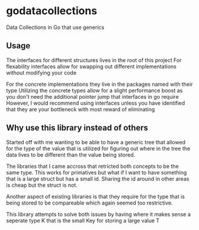 # godatacollections
Data Collections in Go that use generics

## Usage

The interfaces for different structures lives in the root of this project
For flexability interfaces allow for swapping out different implementations without modifying your code

For the concrete implementations they live in the packages named with their type
Utilizing the concrete types allow for a slight performance boost as you don't need the
additional pointer jump that interfaces in go require
However, I would recommend using interfaces unless you have identified that they are your bottleneck with most reward of eliminating

## Why use this library instead of others

Started off with me wanting to be able to have a generic tree that allowed for the type of the value that is
utilized for figuring out where in the tree the data lives to be different than the value being stored. 

The libraries that I came accross that retricted both concepts to be the same type. This works for primatives but what if
I want to have something that is a large struct but has a small id. Sharing the id around in other areas is cheap but the struct is not.

Another aspect of existing libraries is that they require for the type that is being stored to be compareable which again seemed too restrictive.

This library attempts to solve both issues by having where it makes sense a seperate type K that is the small Key for storing a large value T
